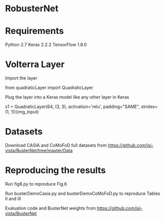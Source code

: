 # RobusterNet

# Requirements


Python 2.7
Keras 2.2.2
TensorFlow 1.8.0


# Volterra Layer

Import the layer

from quadraticLayer import QuadraticLayer

Plug the layer into a Keras model like any other layer in Keras

x1 = QuadraticLayer(64, (3, 3), activation='relu', padding="SAME", strides=(1, 1))(img_input)


# Datasets

Download CASIA and CoMoFoD full datasets from https://github.com/isi-vista/BusterNet/tree/master/Data 

# Reproducing the results

Run fig6.py to reproduce Fig.6

Run busterDemoCasia.py and busterDemoCoMoFoD.py to reproduce Tables II and III

Evaluation code and BusterNet weights from https://github.com/isi-vista/BusterNet
